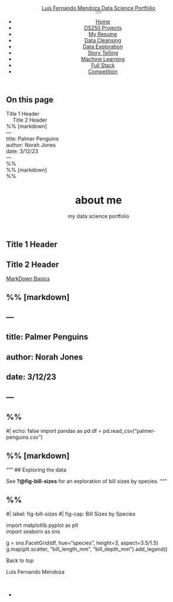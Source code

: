 <!DOCTYPE html>
<html xmlns="http://www.w3.org/1999/xhtml" lang="en" xml:lang="en"><head>

<meta charset="utf-8">
<meta name="generator" content="quarto-1.4.542">

<meta name="viewport" content="width=device-width, initial-scale=1.0, user-scalable=yes">


<title>Luis Fernando Mendoza Data Science Portfolio - about me</title>
<style>
code{white-space: pre-wrap;}
span.smallcaps{font-variant: small-caps;}
div.columns{display: flex; gap: min(4vw, 1.5em);}
div.column{flex: auto; overflow-x: auto;}
div.hanging-indent{margin-left: 1.5em; text-indent: -1.5em;}
ul.task-list{list-style: none;}
ul.task-list li input[type="checkbox"] {
  width: 0.8em;
  margin: 0 0.8em 0.2em -1em; /* quarto-specific, see https://github.com/quarto-dev/quarto-cli/issues/4556 */ 
  vertical-align: middle;
}
</style>


<script src="site_libs/quarto-nav/quarto-nav.js"></script>
<script src="site_libs/quarto-nav/headroom.min.js"></script>
<script src="site_libs/clipboard/clipboard.min.js"></script>
<script src="site_libs/quarto-search/autocomplete.umd.js"></script>
<script src="site_libs/quarto-search/fuse.min.js"></script>
<script src="site_libs/quarto-search/quarto-search.js"></script>
<meta name="quarto:offset" content="./">
<link href="./Images/favicon.png" rel="icon" type="image/png">
<script src="site_libs/quarto-html/quarto.js"></script>
<script src="site_libs/quarto-html/popper.min.js"></script>
<script src="site_libs/quarto-html/tippy.umd.min.js"></script>
<script src="site_libs/quarto-html/anchor.min.js"></script>
<link href="site_libs/quarto-html/tippy.css" rel="stylesheet">
<link href="site_libs/quarto-html/quarto-syntax-highlighting.css" rel="stylesheet" class="quarto-color-scheme" id="quarto-text-highlighting-styles">
<link href="site_libs/quarto-html/quarto-syntax-highlighting-dark.css" rel="prefetch" class="quarto-color-scheme quarto-color-alternate" id="quarto-text-highlighting-styles">
<script src="site_libs/bootstrap/bootstrap.min.js"></script>
<link href="site_libs/bootstrap/bootstrap-icons.css" rel="stylesheet">
<link href="site_libs/bootstrap/bootstrap.min.css" rel="stylesheet" class="quarto-color-scheme" id="quarto-bootstrap" data-mode="light">
<link href="site_libs/bootstrap/bootstrap-dark.min.css" rel="prefetch" class="quarto-color-scheme quarto-color-alternate" id="quarto-bootstrap" data-mode="dark">
<script id="quarto-search-options" type="application/json">{
  "location": "navbar",
  "copy-button": false,
  "collapse-after": 3,
  "panel-placement": "end",
  "type": "overlay",
  "limit": 50,
  "keyboard-shortcut": [
    "f",
    "/",
    "s"
  ],
  "show-item-context": false,
  "language": {
    "search-no-results-text": "No results",
    "search-matching-documents-text": "matching documents",
    "search-copy-link-title": "Copy link to search",
    "search-hide-matches-text": "Hide additional matches",
    "search-more-match-text": "more match in this document",
    "search-more-matches-text": "more matches in this document",
    "search-clear-button-title": "Clear",
    "search-text-placeholder": "",
    "search-detached-cancel-button-title": "Cancel",
    "search-submit-button-title": "Submit",
    "search-label": "Search"
  }
}</script>


<link rel="stylesheet" href="styles.css">
</head>

<body class="nav-fixed">

<div id="quarto-search-results"></div>
  <header id="quarto-header" class="headroom fixed-top">
    <nav class="navbar navbar-expand-lg " data-bs-theme="dark">
      <div class="navbar-container container-fluid">
      <div class="navbar-brand-container mx-auto">
    <a class="navbar-brand" href="./index.html">
    <span class="navbar-title">Luis Fernando Mendoza Data Science Portfolio</span>
    </a>
  </div>
            <div id="quarto-search" class="" title="Search"></div>
          <button class="navbar-toggler" type="button" data-bs-toggle="collapse" data-bs-target="#navbarCollapse" aria-controls="navbarCollapse" aria-expanded="false" aria-label="Toggle navigation" onclick="if (window.quartoToggleHeadroom) { window.quartoToggleHeadroom(); }">
  <span class="navbar-toggler-icon"></span>
</button>
          <div class="collapse navbar-collapse" id="navbarCollapse">
            <ul class="navbar-nav navbar-nav-scroll ms-auto">
  <li class="nav-item">
    <a class="nav-link" href="./index.html"> 
<span class="menu-text">Home</span></a>
  </li>  
  <li class="nav-item">
    <a class="nav-link" href="./projects.html"> 
<span class="menu-text">DS250 Projects</span></a>
  </li>  
  <li class="nav-item">
    <a class="nav-link" href="./resume.html"> 
<span class="menu-text">My Resume</span></a>
  </li>  
  <li class="nav-item">
    <a class="nav-link active" href="./cleansing.html" aria-current="page"> 
<span class="menu-text">Data Cleansing</span></a>
  </li>  
  <li class="nav-item">
    <a class="nav-link" href="./exploration.html"> 
<span class="menu-text">Data Exploration</span></a>
  </li>  
  <li class="nav-item">
    <a class="nav-link" href="./story_telling.html"> 
<span class="menu-text">Story Telling</span></a>
  </li>  
  <li class="nav-item">
    <a class="nav-link" href="./ml.html"> 
<span class="menu-text">Machine Learning</span></a>
  </li>  
  <li class="nav-item">
    <a class="nav-link" href="./full_stack.html"> 
<span class="menu-text">Full Stack</span></a>
  </li>  
  <li class="nav-item">
    <a class="nav-link" href="./competition.html"> 
<span class="menu-text">Competition</span></a>
  </li>  
</ul>
          </div> <!-- /navcollapse -->
          <div class="quarto-navbar-tools">
  <a href="" class="quarto-color-scheme-toggle quarto-navigation-tool  px-1" onclick="window.quartoToggleColorScheme(); return false;" title="Toggle dark mode"><i class="bi"></i></a>
</div>
      </div> <!-- /container-fluid -->
    </nav>
</header>
<!-- content -->
<div id="quarto-content" class="quarto-container page-columns page-rows-contents page-layout-article page-navbar">
<!-- sidebar -->
<!-- margin-sidebar -->
    <div id="quarto-margin-sidebar" class="sidebar margin-sidebar">
        <nav id="TOC" role="doc-toc" class="toc-active">
    <h2 id="toc-title">On this page</h2>
   
  <ul>
  <li><a href="#title-1-header" id="toc-title-1-header" class="nav-link active" data-scroll-target="#title-1-header">Title 1 Header</a>
  <ul class="collapse">
  <li><a href="#title-2-header" id="toc-title-2-header" class="nav-link" data-scroll-target="#title-2-header">Title 2 Header</a></li>
  </ul></li>
  <li><a href="#markdown" id="toc-markdown" class="nav-link" data-scroll-target="#markdown">%% [markdown]</a></li>
  <li><a href="#section" id="toc-section" class="nav-link" data-scroll-target="#section">—</a></li>
  <li><a href="#title-palmer-penguins" id="toc-title-palmer-penguins" class="nav-link" data-scroll-target="#title-palmer-penguins">title: Palmer Penguins</a></li>
  <li><a href="#author-norah-jones" id="toc-author-norah-jones" class="nav-link" data-scroll-target="#author-norah-jones">author: Norah Jones</a></li>
  <li><a href="#date-31223" id="toc-date-31223" class="nav-link" data-scroll-target="#date-31223">date: 3/12/23</a></li>
  <li><a href="#section-1" id="toc-section-1" class="nav-link" data-scroll-target="#section-1">—</a></li>
  <li><a href="#section-2" id="toc-section-2" class="nav-link" data-scroll-target="#section-2">%%</a></li>
  <li><a href="#markdown-1" id="toc-markdown-1" class="nav-link" data-scroll-target="#markdown-1">%% [markdown]</a></li>
  <li><a href="#section-3" id="toc-section-3" class="nav-link" data-scroll-target="#section-3">%%</a></li>
  </ul>
</nav>
    </div>
<!-- main -->
<main class="content" id="quarto-document-content">

<header id="title-block-header" class="quarto-title-block default">
<div class="quarto-title">
<h1 class="title">about me</h1>
<p class="subtitle lead">my data science portfolio</p>
</div>



<div class="quarto-title-meta">

    
  
    
  </div>
  


</header>


<section id="title-1-header" class="level1">
<h1>Title 1 Header</h1>
<section id="title-2-header" class="level2">
<h2 class="anchored" data-anchor-id="title-2-header">Title 2 Header</h2>
<p><a href="https://quarto.org/docs/authoring/markdown-basics.html#links-images">MarkDown Basics</a></p>
</section>
</section>
<section id="markdown" class="level1">
<h1>%% [markdown]</h1>
</section>
<section id="section" class="level1">
<h1>—</h1>
</section>
<section id="title-palmer-penguins" class="level1">
<h1>title: Palmer Penguins</h1>
</section>
<section id="author-norah-jones" class="level1">
<h1>author: Norah Jones</h1>
</section>
<section id="date-31223" class="level1">
<h1>date: 3/12/23</h1>
</section>
<section id="section-1" class="level1">
<h1>—</h1>
</section>
<section id="section-2" class="level1">
<h1>%%</h1>
<p>#| echo: false import pandas as pd df = pd.read_csv(“palmer-penguins.csv”)</p>
</section>
<section id="markdown-1" class="level1">
<h1>%% [markdown]</h1>
<p>““” ## Exploring the data</p>
<p>See <strong>?@fig-bill-sizes</strong> for an exploration of bill sizes by species. ““”</p>
</section>
<section id="section-3" class="level1">
<h1>%%</h1>
<p>#| label: fig-bill-sizes #| fig-cap: Bill Sizes by Species</p>
<p>import matplotlib.pyplot as plt<br>
import seaborn as sns</p>
<p>g = sns.FacetGrid(df, hue=“species”, height=3, aspect=3.5/1.5) g.map(plt.scatter, “bill_length_mm”, “bill_depth_mm”).add_legend()</p>


</section>

<a onclick="window.scrollTo(0, 0); return false;" role="button" id="quarto-back-to-top"><i class="bi bi-arrow-up"></i> Back to top</a></main> <!-- /main -->
<script id="quarto-html-after-body" type="application/javascript">
window.document.addEventListener("DOMContentLoaded", function (event) {
  const toggleBodyColorMode = (bsSheetEl) => {
    const mode = bsSheetEl.getAttribute("data-mode");
    const bodyEl = window.document.querySelector("body");
    if (mode === "dark") {
      bodyEl.classList.add("quarto-dark");
      bodyEl.classList.remove("quarto-light");
    } else {
      bodyEl.classList.add("quarto-light");
      bodyEl.classList.remove("quarto-dark");
    }
  }
  const toggleBodyColorPrimary = () => {
    const bsSheetEl = window.document.querySelector("link#quarto-bootstrap");
    if (bsSheetEl) {
      toggleBodyColorMode(bsSheetEl);
    }
  }
  toggleBodyColorPrimary();  
  const disableStylesheet = (stylesheets) => {
    for (let i=0; i < stylesheets.length; i++) {
      const stylesheet = stylesheets[i];
      stylesheet.rel = 'prefetch';
    }
  }
  const enableStylesheet = (stylesheets) => {
    for (let i=0; i < stylesheets.length; i++) {
      const stylesheet = stylesheets[i];
      stylesheet.rel = 'stylesheet';
    }
  }
  const manageTransitions = (selector, allowTransitions) => {
    const els = window.document.querySelectorAll(selector);
    for (let i=0; i < els.length; i++) {
      const el = els[i];
      if (allowTransitions) {
        el.classList.remove('notransition');
      } else {
        el.classList.add('notransition');
      }
    }
  }
  const toggleGiscusIfUsed = (isAlternate, darkModeDefault) => {
    const baseTheme = document.querySelector('#giscus-base-theme')?.value ?? 'light';
    const alternateTheme = document.querySelector('#giscus-alt-theme')?.value ?? 'dark';
    let newTheme = '';
    if(darkModeDefault) {
      newTheme = isAlternate ? baseTheme : alternateTheme;
    } else {
      newTheme = isAlternate ? alternateTheme : baseTheme;
    }
    const changeGiscusTheme = () => {
      // From: https://github.com/giscus/giscus/issues/336
      const sendMessage = (message) => {
        const iframe = document.querySelector('iframe.giscus-frame');
        if (!iframe) return;
        iframe.contentWindow.postMessage({ giscus: message }, 'https://giscus.app');
      }
      sendMessage({
        setConfig: {
          theme: newTheme
        }
      });
    }
    const isGiscussLoaded = window.document.querySelector('iframe.giscus-frame') !== null;
    if (isGiscussLoaded) {
      changeGiscusTheme();
    }
  }
  const toggleColorMode = (alternate) => {
    // Switch the stylesheets
    const alternateStylesheets = window.document.querySelectorAll('link.quarto-color-scheme.quarto-color-alternate');
    manageTransitions('#quarto-margin-sidebar .nav-link', false);
    if (alternate) {
      enableStylesheet(alternateStylesheets);
      for (const sheetNode of alternateStylesheets) {
        if (sheetNode.id === "quarto-bootstrap") {
          toggleBodyColorMode(sheetNode);
        }
      }
    } else {
      disableStylesheet(alternateStylesheets);
      toggleBodyColorPrimary();
    }
    manageTransitions('#quarto-margin-sidebar .nav-link', true);
    // Switch the toggles
    const toggles = window.document.querySelectorAll('.quarto-color-scheme-toggle');
    for (let i=0; i < toggles.length; i++) {
      const toggle = toggles[i];
      if (toggle) {
        if (alternate) {
          toggle.classList.add("alternate");     
        } else {
          toggle.classList.remove("alternate");
        }
      }
    }
    // Hack to workaround the fact that safari doesn't
    // properly recolor the scrollbar when toggling (#1455)
    if (navigator.userAgent.indexOf('Safari') > 0 && navigator.userAgent.indexOf('Chrome') == -1) {
      manageTransitions("body", false);
      window.scrollTo(0, 1);
      setTimeout(() => {
        window.scrollTo(0, 0);
        manageTransitions("body", true);
      }, 40);  
    }
  }
  const isFileUrl = () => { 
    return window.location.protocol === 'file:';
  }
  const hasAlternateSentinel = () => {  
    let styleSentinel = getColorSchemeSentinel();
    if (styleSentinel !== null) {
      return styleSentinel === "alternate";
    } else {
      return false;
    }
  }
  const setStyleSentinel = (alternate) => {
    const value = alternate ? "alternate" : "default";
    if (!isFileUrl()) {
      window.localStorage.setItem("quarto-color-scheme", value);
    } else {
      localAlternateSentinel = value;
    }
  }
  const getColorSchemeSentinel = () => {
    if (!isFileUrl()) {
      const storageValue = window.localStorage.getItem("quarto-color-scheme");
      return storageValue != null ? storageValue : localAlternateSentinel;
    } else {
      return localAlternateSentinel;
    }
  }
  const darkModeDefault = false;
  let localAlternateSentinel = darkModeDefault ? 'alternate' : 'default';
  // Dark / light mode switch
  window.quartoToggleColorScheme = () => {
    // Read the current dark / light value 
    let toAlternate = !hasAlternateSentinel();
    toggleColorMode(toAlternate);
    setStyleSentinel(toAlternate);
    toggleGiscusIfUsed(toAlternate, darkModeDefault);
  };
  // Ensure there is a toggle, if there isn't float one in the top right
  if (window.document.querySelector('.quarto-color-scheme-toggle') === null) {
    const a = window.document.createElement('a');
    a.classList.add('top-right');
    a.classList.add('quarto-color-scheme-toggle');
    a.href = "";
    a.onclick = function() { try { window.quartoToggleColorScheme(); } catch {} return false; };
    const i = window.document.createElement("i");
    i.classList.add('bi');
    a.appendChild(i);
    window.document.body.appendChild(a);
  }
  // Switch to dark mode if need be
  if (hasAlternateSentinel()) {
    toggleColorMode(true);
  } else {
    toggleColorMode(false);
  }
  const icon = "";
  const anchorJS = new window.AnchorJS();
  anchorJS.options = {
    placement: 'right',
    icon: icon
  };
  anchorJS.add('.anchored');
  const isCodeAnnotation = (el) => {
    for (const clz of el.classList) {
      if (clz.startsWith('code-annotation-')) {                     
        return true;
      }
    }
    return false;
  }
  const clipboard = new window.ClipboardJS('.code-copy-button', {
    text: function(trigger) {
      const codeEl = trigger.previousElementSibling.cloneNode(true);
      for (const childEl of codeEl.children) {
        if (isCodeAnnotation(childEl)) {
          childEl.remove();
        }
      }
      return codeEl.innerText;
    }
  });
  clipboard.on('success', function(e) {
    // button target
    const button = e.trigger;
    // don't keep focus
    button.blur();
    // flash "checked"
    button.classList.add('code-copy-button-checked');
    var currentTitle = button.getAttribute("title");
    button.setAttribute("title", "Copied!");
    let tooltip;
    if (window.bootstrap) {
      button.setAttribute("data-bs-toggle", "tooltip");
      button.setAttribute("data-bs-placement", "left");
      button.setAttribute("data-bs-title", "Copied!");
      tooltip = new bootstrap.Tooltip(button, 
        { trigger: "manual", 
          customClass: "code-copy-button-tooltip",
          offset: [0, -8]});
      tooltip.show();    
    }
    setTimeout(function() {
      if (tooltip) {
        tooltip.hide();
        button.removeAttribute("data-bs-title");
        button.removeAttribute("data-bs-toggle");
        button.removeAttribute("data-bs-placement");
      }
      button.setAttribute("title", currentTitle);
      button.classList.remove('code-copy-button-checked');
    }, 1000);
    // clear code selection
    e.clearSelection();
  });
  function tippyHover(el, contentFn, onTriggerFn, onUntriggerFn) {
    const config = {
      allowHTML: true,
      maxWidth: 500,
      delay: 100,
      arrow: false,
      appendTo: function(el) {
          return el.parentElement;
      },
      interactive: true,
      interactiveBorder: 10,
      theme: 'quarto',
      placement: 'bottom-start',
    };
    if (contentFn) {
      config.content = contentFn;
    }
    if (onTriggerFn) {
      config.onTrigger = onTriggerFn;
    }
    if (onUntriggerFn) {
      config.onUntrigger = onUntriggerFn;
    }
    window.tippy(el, config); 
  }
  const noterefs = window.document.querySelectorAll('a[role="doc-noteref"]');
  for (var i=0; i<noterefs.length; i++) {
    const ref = noterefs[i];
    tippyHover(ref, function() {
      // use id or data attribute instead here
      let href = ref.getAttribute('data-footnote-href') || ref.getAttribute('href');
      try { href = new URL(href).hash; } catch {}
      const id = href.replace(/^#\/?/, "");
      const note = window.document.getElementById(id);
      return note.innerHTML;
    });
  }
  const xrefs = window.document.querySelectorAll('a.quarto-xref');
  const processXRef = (id, note) => {
    // Strip column container classes
    const stripColumnClz = (el) => {
      el.classList.remove("page-full", "page-columns");
      if (el.children) {
        for (const child of el.children) {
          stripColumnClz(child);
        }
      }
    }
    stripColumnClz(note)
    if (id === null || id.startsWith('sec-')) {
      // Special case sections, only their first couple elements
      const container = document.createElement("div");
      if (note.children && note.children.length > 2) {
        container.appendChild(note.children[0].cloneNode(true));
        for (let i = 1; i < note.children.length; i++) {
          const child = note.children[i];
          if (child.tagName === "P" && child.innerText === "") {
            continue;
          } else {
            container.appendChild(child.cloneNode(true));
            break;
          }
        }
        if (window.Quarto?.typesetMath) {
          window.Quarto.typesetMath(container);
        }
        return container.innerHTML
      } else {
        if (window.Quarto?.typesetMath) {
          window.Quarto.typesetMath(note);
        }
        return note.innerHTML;
      }
    } else {
      // Remove any anchor links if they are present
      const anchorLink = note.querySelector('a.anchorjs-link');
      if (anchorLink) {
        anchorLink.remove();
      }
      if (window.Quarto?.typesetMath) {
        window.Quarto.typesetMath(note);
      }
      return note.innerHTML;
    }
  }
  for (var i=0; i<xrefs.length; i++) {
    const xref = xrefs[i];
    tippyHover(xref, undefined, function(instance) {
      instance.disable();
      let url = xref.getAttribute('href');
      let hash = undefined; 
      if (url.startsWith('#')) {
        hash = url;
      } else {
        try { hash = new URL(url).hash; } catch {}
      }
      if (hash) {
        const id = hash.replace(/^#\/?/, "");
        const note = window.document.getElementById(id);
        if (note !== null) {
          try {
            const html = processXRef(id, note.cloneNode(true));
            instance.setContent(html);
          } finally {
            instance.enable();
            instance.show();
          }
        } else {
          // See if we can fetch this
          fetch(url.split('#')[0])
          .then(res => res.text())
          .then(html => {
            const parser = new DOMParser();
            const htmlDoc = parser.parseFromString(html, "text/html");
            const note = htmlDoc.getElementById(id);
            if (note !== null) {
              const html = processXRef(id, note);
              instance.setContent(html);
            } 
          }).finally(() => {
            instance.enable();
            instance.show();
          });
        }
      } else {
        // See if we can fetch a full url (with no hash to target)
        // This is a special case and we should probably do some content thinning / targeting
        fetch(url)
        .then(res => res.text())
        .then(html => {
          const parser = new DOMParser();
          const htmlDoc = parser.parseFromString(html, "text/html");
          const note = htmlDoc.querySelector('main.content');
          if (note !== null) {
            // This should only happen for chapter cross references
            // (since there is no id in the URL)
            // remove the first header
            if (note.children.length > 0 && note.children[0].tagName === "HEADER") {
              note.children[0].remove();
            }
            const html = processXRef(null, note);
            instance.setContent(html);
          } 
        }).finally(() => {
          instance.enable();
          instance.show();
        });
      }
    }, function(instance) {
    });
  }
      let selectedAnnoteEl;
      const selectorForAnnotation = ( cell, annotation) => {
        let cellAttr = 'data-code-cell="' + cell + '"';
        let lineAttr = 'data-code-annotation="' +  annotation + '"';
        const selector = 'span[' + cellAttr + '][' + lineAttr + ']';
        return selector;
      }
      const selectCodeLines = (annoteEl) => {
        const doc = window.document;
        const targetCell = annoteEl.getAttribute("data-target-cell");
        const targetAnnotation = annoteEl.getAttribute("data-target-annotation");
        const annoteSpan = window.document.querySelector(selectorForAnnotation(targetCell, targetAnnotation));
        const lines = annoteSpan.getAttribute("data-code-lines").split(",");
        const lineIds = lines.map((line) => {
          return targetCell + "-" + line;
        })
        let top = null;
        let height = null;
        let parent = null;
        if (lineIds.length > 0) {
            //compute the position of the single el (top and bottom and make a div)
            const el = window.document.getElementById(lineIds[0]);
            top = el.offsetTop;
            height = el.offsetHeight;
            parent = el.parentElement.parentElement;
          if (lineIds.length > 1) {
            const lastEl = window.document.getElementById(lineIds[lineIds.length - 1]);
            const bottom = lastEl.offsetTop + lastEl.offsetHeight;
            height = bottom - top;
          }
          if (top !== null && height !== null && parent !== null) {
            // cook up a div (if necessary) and position it 
            let div = window.document.getElementById("code-annotation-line-highlight");
            if (div === null) {
              div = window.document.createElement("div");
              div.setAttribute("id", "code-annotation-line-highlight");
              div.style.position = 'absolute';
              parent.appendChild(div);
            }
            div.style.top = top - 2 + "px";
            div.style.height = height + 4 + "px";
            div.style.left = 0;
            let gutterDiv = window.document.getElementById("code-annotation-line-highlight-gutter");
            if (gutterDiv === null) {
              gutterDiv = window.document.createElement("div");
              gutterDiv.setAttribute("id", "code-annotation-line-highlight-gutter");
              gutterDiv.style.position = 'absolute';
              const codeCell = window.document.getElementById(targetCell);
              const gutter = codeCell.querySelector('.code-annotation-gutter');
              gutter.appendChild(gutterDiv);
            }
            gutterDiv.style.top = top - 2 + "px";
            gutterDiv.style.height = height + 4 + "px";
          }
          selectedAnnoteEl = annoteEl;
        }
      };
      const unselectCodeLines = () => {
        const elementsIds = ["code-annotation-line-highlight", "code-annotation-line-highlight-gutter"];
        elementsIds.forEach((elId) => {
          const div = window.document.getElementById(elId);
          if (div) {
            div.remove();
          }
        });
        selectedAnnoteEl = undefined;
      };
        // Handle positioning of the toggle
    window.addEventListener(
      "resize",
      throttle(() => {
        elRect = undefined;
        if (selectedAnnoteEl) {
          selectCodeLines(selectedAnnoteEl);
        }
      }, 10)
    );
    function throttle(fn, ms) {
    let throttle = false;
    let timer;
      return (...args) => {
        if(!throttle) { // first call gets through
            fn.apply(this, args);
            throttle = true;
        } else { // all the others get throttled
            if(timer) clearTimeout(timer); // cancel #2
            timer = setTimeout(() => {
              fn.apply(this, args);
              timer = throttle = false;
            }, ms);
        }
      };
    }
      // Attach click handler to the DT
      const annoteDls = window.document.querySelectorAll('dt[data-target-cell]');
      for (const annoteDlNode of annoteDls) {
        annoteDlNode.addEventListener('click', (event) => {
          const clickedEl = event.target;
          if (clickedEl !== selectedAnnoteEl) {
            unselectCodeLines();
            const activeEl = window.document.querySelector('dt[data-target-cell].code-annotation-active');
            if (activeEl) {
              activeEl.classList.remove('code-annotation-active');
            }
            selectCodeLines(clickedEl);
            clickedEl.classList.add('code-annotation-active');
          } else {
            // Unselect the line
            unselectCodeLines();
            clickedEl.classList.remove('code-annotation-active');
          }
        });
      }
  const findCites = (el) => {
    const parentEl = el.parentElement;
    if (parentEl) {
      const cites = parentEl.dataset.cites;
      if (cites) {
        return {
          el,
          cites: cites.split(' ')
        };
      } else {
        return findCites(el.parentElement)
      }
    } else {
      return undefined;
    }
  };
  var bibliorefs = window.document.querySelectorAll('a[role="doc-biblioref"]');
  for (var i=0; i<bibliorefs.length; i++) {
    const ref = bibliorefs[i];
    const citeInfo = findCites(ref);
    if (citeInfo) {
      tippyHover(citeInfo.el, function() {
        var popup = window.document.createElement('div');
        citeInfo.cites.forEach(function(cite) {
          var citeDiv = window.document.createElement('div');
          citeDiv.classList.add('hanging-indent');
          citeDiv.classList.add('csl-entry');
          var biblioDiv = window.document.getElementById('ref-' + cite);
          if (biblioDiv) {
            citeDiv.innerHTML = biblioDiv.innerHTML;
          }
          popup.appendChild(citeDiv);
        });
        return popup.innerHTML;
      });
    }
  }
});
</script>
</div> <!-- /content -->
<footer class="footer">
  <div class="nav-footer">
    <div class="nav-footer-left">
<p>Luis Fernando Mendoza</p>
</div>   
    <div class="nav-footer-center">
      &nbsp;
    </div>
    <div class="nav-footer-right">
      <ul class="footer-items list-unstyled">
    <li class="nav-item compact">
    <a class="nav-link" href="https://www.linkedin.com/in/lf-mendoza/">
      <i class="bi bi-linkedin" role="img">
</i> 
    </a>
  </li>  
</ul>
    </div>
  </div>
</footer>




</body></html>
